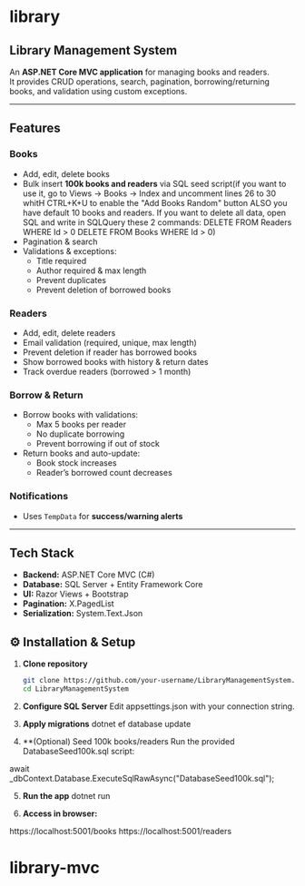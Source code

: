 # library

## Library Management System

An **ASP.NET Core MVC application** for managing books and readers.  
It provides CRUD operations, search, pagination, borrowing/returning books, and validation using custom exceptions.  

---

## Features

### Books
- Add, edit, delete books
- Bulk insert **100k books and readers** via SQL seed script(if you want to use it, go to Views -> Books -> Index and uncomment lines 26 to 30 whitH CTRL+K+U to enable the "Add Books Random" button ALSO you have default 10 books and readers. If you want to delete all data, open SQL and write in SQLQuery these 2 commands: DELETE FROM Readers WHERE Id > 0
          DELETE FROM Books WHERE Id > 0)
- Pagination & search
- Validations & exceptions:
  - Title required
  - Author required & max length
  - Prevent duplicates
  - Prevent deletion of borrowed books

### Readers
- Add, edit, delete readers
- Email validation (required, unique, max length)
- Prevent deletion if reader has borrowed books
- Show borrowed books with history & return dates
- Track overdue readers (borrowed > 1 month)

### Borrow & Return
- Borrow books with validations:
  - Max 5 books per reader
  - No duplicate borrowing
  - Prevent borrowing if out of stock
- Return books and auto-update:
  - Book stock increases
  - Reader’s borrowed count decreases

###  Notifications
- Uses `TempData` for **success/warning alerts**

---

##  Tech Stack
- **Backend:** ASP.NET Core MVC (C#)
- **Database:** SQL Server + Entity Framework Core
- **UI:** Razor Views + Bootstrap
- **Pagination:** X.PagedList
- **Serialization:** System.Text.Json

## ⚙️ Installation & Setup

1. **Clone repository**
   ```sh
   git clone https://github.com/your-username/LibraryManagementSystem.git
   cd LibraryManagementSystem

   
2. **Configure SQL Server**
Edit appsettings.json with your connection string.

3. **Apply migrations**
dotnet ef database update

4. **(Optional) Seed 100k books/readers
Run the provided DatabaseSeed100k.sql script:

await _dbContext.Database.ExecuteSqlRawAsync("DatabaseSeed100k.sql");

5. **Run the app**
dotnet run

6. **Access in browser:**

https://localhost:5001/books
https://localhost:5001/readers
# library-mvc
